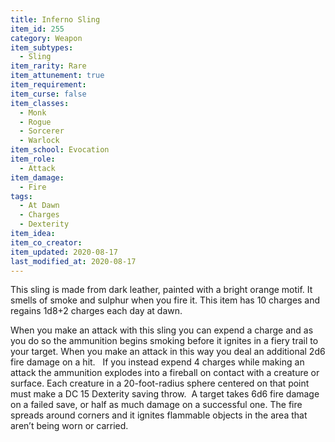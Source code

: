 ```yaml
---
title: Inferno Sling
item_id: 255
category: Weapon
item_subtypes:
  - Sling
item_rarity: Rare
item_attunement: true
item_requirement:
item_curse: false
item_classes:
  - Monk
  - Rogue
  - Sorcerer
  - Warlock
item_school: Evocation
item_role:
  - Attack
item_damage:
  - Fire
tags:
  - At Dawn
  - Charges
  - Dexterity
item_idea:
item_co_creator:
item_updated: 2020-08-17
last_modified_at: 2020-08-17
---
```


This sling is made from dark leather, painted with a bright orange motif. It smells of smoke and sulphur when you fire it.
This item has 10 charges and regains 1d8+2 charges each day at dawn.

When you make an attack with this sling you can expend a charge and as you do so the ammunition begins smoking before it ignites in a fiery trail to your target. When you make an attack in this way you deal an additional 2d6 fire damage on a hit.  
If you instead expend 4 charges while making an attack the ammunition explodes into a fireball on contact with a creature or surface. Each creature in a 20-foot-radius sphere centered on that point must make a DC 15 Dexterity saving throw.  A target takes 6d6 fire damage on a failed save, or half as much damage on a successful one. The fire spreads around corners and it ignites flammable objects in the area that aren’t being worn or carried.

